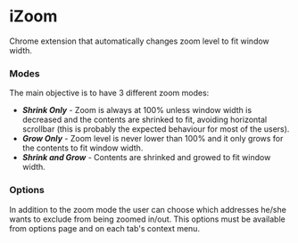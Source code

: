 # iZoom #

Chrome extension that automatically changes zoom level to fit window width.


### Modes ###

The main objective is to have 3 different zoom modes:

* ***Shrink Only*** - Zoom is always at 100% unless window width is decreased and the contents are shrinked to fit, avoiding horizontal scrollbar (this is probably the expected behaviour for most of the users).
* ***Grow Only*** - Zoom level is never lower than 100% and it only grows for the contents to fit window width.
* ***Shrink and Grow*** - Contents are shrinked and growed to fit window width.


### Options ###

In addition to the zoom mode the user can choose which addresses he/she wants to exclude from being zoomed in/out. This options must be available from options page and on each tab's context menu.
